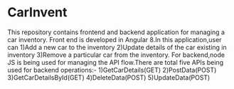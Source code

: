 # CarInvent
This repository contains frontend and backend application for managing a car inventory.
Front end is developed in Angular 8.In this application,user can 
1)Add a new car to the inventory 
2)Update details of the car existing in inventory 
3)Remove a particular car from the inventory. 
For backend,node JS is being used for managing the API flow.There are total five APIs being used for backend operations:-
1)GetCarDetails(GET)
2)PostData(POST)
3)GetCarDetailsById(GET)
4)DeleteData(POST)
5)UpdateData(POST)
